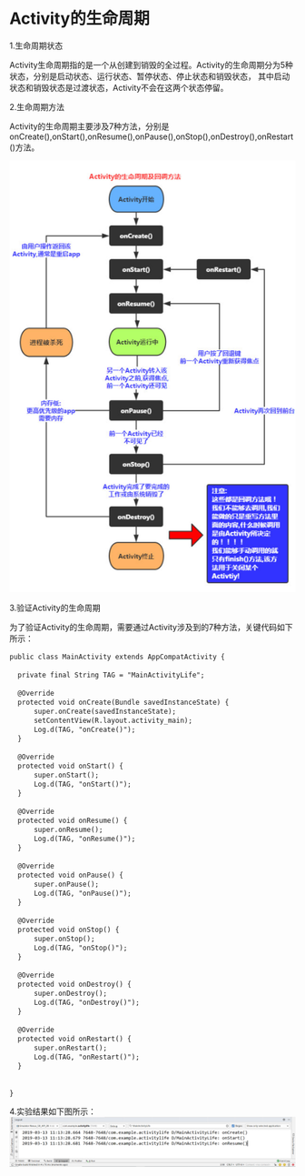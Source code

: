 # Activity的生命周期

1.生命周期状态

  Activity生命周期指的是一个从创建到销毁的全过程。Activity的生命周期分为5种状态，分别是启动状态、运行状态、暂停状态、停止状态和销毁状态，
  其中启动状态和销毁状态是过渡状态，Activity不会在这两个状态停留。

2.生命周期方法

  Activity的生命周期主要涉及7种方法，分别是onCreate(),onStart(),onResume(),onPause(),onStop(),onDestroy(),onRestart()方法。
  
  ![Image text](https://raw.githubusercontent.com/1045896802/ActivityLife/master/img/1.png)
  
3.验证Activity的生命周期
  
  为了验证Activity的生命周期，需要通过Activity涉及到的7种方法，关键代码如下所示：

    public class MainActivity extends AppCompatActivity {

      private final String TAG = "MainActivityLife";

      @Override
      protected void onCreate(Bundle savedInstanceState) {
          super.onCreate(savedInstanceState);
          setContentView(R.layout.activity_main);
          Log.d(TAG, "onCreate()");
      }

      @Override
      protected void onStart() {
          super.onStart();
          Log.d(TAG, "onStart()");
      }

      @Override
      protected void onResume() {
          super.onResume();
          Log.d(TAG, "onResume()");
      }

      @Override
      protected void onPause() {
          super.onPause();
          Log.d(TAG, "onPause()");
      }

      @Override
      protected void onStop() {
          super.onStop();
          Log.d(TAG, "onStop()");
      }

      @Override
      protected void onDestroy() {
          super.onDestroy();
          Log.d(TAG, "onDestroy()");
      }

      @Override
      protected void onRestart() {
          super.onRestart();
          Log.d(TAG, "onRestart()");
      }


    }

4.实验结果如下图所示：
![Image text](https://raw.githubusercontent.com/1045896802/ActivityLife/master/img/2.png)

